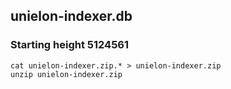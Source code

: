## unielon-indexer.db

### Starting height 5124561


```shell
cat unielon-indexer.zip.* > unielon-indexer.zip
unzip unielon-indexer.zip
```